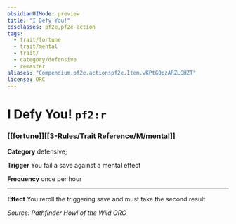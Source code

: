 ```yaml
---
obsidianUIMode: preview
title: "I Defy You!"
cssclasses: pf2e,pf2e-action
tags:
  - trait/fortune
  - trait/mental
  - trait/
  - category/defensive
  - remaster
aliases: "Compendium.pf2e.actionspf2e.Item.wKPtG0pzARZLGHZT"
license: ORC
---
```

# I Defy You! `pf2:r`

### [[fortune]][[3-Rules/Trait Reference/M/mental]]

**Category** defensive; 




**Trigger** You fail a save against a mental effect

**Frequency** once per hour

* * *

**Effect** You reroll the triggering save and must take the second result.

*Source: Pathfinder Howl of the Wild*
*ORC*